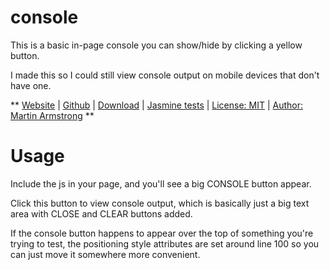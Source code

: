 



# console

This is a basic in-page console you can show/hide by clicking a yellow button.

I made this so I could still view console output on mobile devices that don't have one.

**
[Website](http://martbox.co.uk/mbx/console/index.html) | 
[Github](https://github.com/martbox/console) | 
[Download](http://martbox.co.uk/mbx/console/console.js) | 
[Jasmine tests](http://martbox.co.uk/mbx/console/test.html) | 
[License: MIT](http://www.opensource.org/licenses/mit-license.php) | 
[Author: Martin Armstrong](https://www.linkedin.com/in/martin-armstrong/)
**

# Usage

Include the js in your page, and you'll see a big CONSOLE button appear.

Click this button to view console output, which is basically just a big text area with CLOSE and CLEAR buttons added.

If the console button happens to appear over the top of something you're trying to test, the positioning style attributes are set around line 100 so you can just move it somewhere more convenient.
